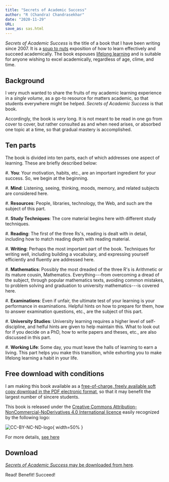 ```yaml
---
title: "Secrets of Academic Success"
author: "R (Chandra) Chandrasekhar"
date: "2020-11-29"
URL:
save_as: sas.html
---
```


_Secrets of Academic Success_ is the title of a book that I have been writing since 2007. It is a [soup to nuts](https://en.wikipedia.org/wiki/Soup_to_nuts) exposition of how to learn effectively and succeed academically. The book espouses [lifelong learning](https://en.wikipedia.org/wiki/Lifelong_learning) and is suitable for anyone wishing to excel academically, regardless of age, clime, and time.

## Background

I very much wanted to share the fruits of my academic learning experience in a _single volume_, as a go-to resource for matters academic, so that students everywhere might be helped. _Secrets of Academic Success_ is that book.

Accordingly, the book is _very_ long. It is not meant to be read in one go from cover to cover, but rather consulted as and when need arises, or absorbed one topic at a time, so that gradual mastery is accomplished.

## Ten parts

The book is divided into ten parts, each of which addresses one aspect of learning. These are briefly described below:

#.  **You**: Your motivation, habits, etc., are an important ingredient for your success. So, we begin at the beginning.

#.  **Mind**: Listening, seeing, thinking, moods, memory, and related subjects are considered here.

#.  **Resources**: People, libraries, technology, the Web, and such are the subject of this part.

#.  **Study Techniques**: The core material begins here with different study techniques.

#.  **Reading**: The first of the three Rs's, reading is dealt with in detail, including how to match reading depth with reading material.

#.  **Writing**: Perhaps the most important part of the book. Techniques for writing well, including building a vocabulary, and expressing yourself efficiently and fluently are addressed here.

#.  **Mathematics**: Possibly the most dreaded of the three R's is Arithmetic or its mature cousin, Mathematics. Everything---from overcoming a dread of the subject, through popular mathematics texts, avoiding common mistakes, to problem solving and graduation to university mathematics---is covered here.

#.  **Examinations**: Even if unfair, the  ultimate test of your learning is your performance in examinations. Helpful hints on how to prepare for them, how to answer examination questions, etc., are the subject of this part.

#.  **University Studies**: University learning requires a higher level of self-discipline, and helful hints are given to help maintain this. What to look out for if you decide on a PhD, how to write papers and theses, etc., are also discussed in this part.

#.  **Working Life**: Some day, you must leave the halls of learning to earn a living. This part helps you make this transition, while exhorting you to make lifelong learning a habit in your life.

## Free download with conditions

I am making this book available as a [free-of-charge, freely available soft copy download in the PDF electronic format]({static}../sas-manuscript/SAS-partial.pdf), so that it may benefit the largest number of sincere students.

This book is released under the [Creative Commons Attribution-NonCommercial-NoDerivatives 4.0 International licence](https://creativecommons.org/licenses/by-nc-nd/4.0/legalcode) easily recognized by the following logo:

![CC-BY-NC-ND-logo]({static}images/by-nc-nd.svg){ width=50% }

For more details, [see here](https://certificates.creativecommons.org/cccertedu/chapter/3-3-license-types/)

## Download

[_Secrets of Academic Success_ may be downloaded from here]({static}../sas-manuscript/SAS-partial.pdf).

Read! Benefit! Succeed!
